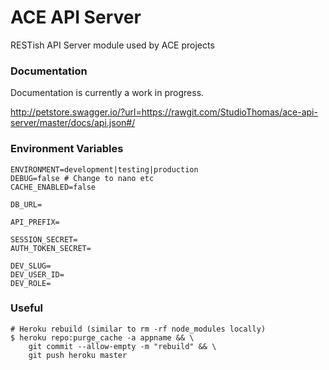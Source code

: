 # ACE API Server

RESTish API Server module used by ACE projects

### Documentation

Documentation is currently a work in progress.

http://petstore.swagger.io/?url=https://rawgit.com/StudioThomas/ace-api-server/master/docs/api.json#/

### Environment Variables

    ENVIRONMENT=development|testing|production
    DEBUG=false # Change to nano etc
    CACHE_ENABLED=false

    DB_URL=

    API_PREFIX=

    SESSION_SECRET=
    AUTH_TOKEN_SECRET=

    DEV_SLUG=
    DEV_USER_ID=
    DEV_ROLE=

### Useful

    # Heroku rebuild (similar to rm -rf node_modules locally)
    $ heroku repo:purge_cache -a appname && \
        git commit --allow-empty -m "rebuild" && \
        git push heroku master
